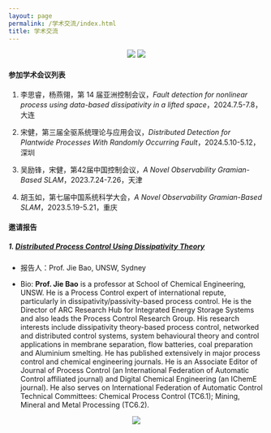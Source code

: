 ```yaml
---
layout: page
permalink: /学术交流/index.html
title: 学术交流 
---
```


<div align="center">
<img src="https://usst-lilab.github.io/images/学术交流/map2.png">
<img src="https://usst-lilab.github.io/images/学术交流/map1.png">
</div>


#### 参加学术会议列表

1. 李思睿，杨燕翎，第 14 届亚洲控制会议，*Fault detection for nonlinear process using data-based dissipativity in a lifted space*，2024.7.5-7.8，大连

2. 宋健，第三届全驱系统理论与应用会议，*Distributed Detection for Plantwide Processes With Randomly Occurring Fault*，2024.5.10-5.12，深圳

3. 吴励锋，宋健，第42届中国控制会议，*A Novel Observability Gramian-Based SLAM*，2023.7.24-7.26，天津

4. 胡玉如，第七届中国系统科学大会，*A Novel Observability Gramian-Based SLAM*，2023.5.19-5.21，重庆

#### 邀请报告

##### 1. [Distributed Process Control Using Dissipativity Theory](https://lxy.usst.edu.cn/2023/0823/c6729a304218/page.htm)

- 报告人：Prof. Jie Bao, UNSW, Sydney

- Bio: **Prof. Jie Bao** is a professor at School of Chemical Engineering, UNSW. He is a Process Control expert of international repute, particularly in dissipativity/passivity-based process control. He is the Director of ARC Research Hub for Integrated Energy Storage Systems and also leads the Process Control Research Group. His research interests include dissipativity theory-based process control, networked and distributed control systems, system behavioural theory and control applications in membrane separation, flow batteries, coal preparation and Aluminium smelting. He has published extensively in major process control and chemical engineering journals. He is an Associate Editor of Journal of Process Control (an International Federation of Automatic Control affiliated journal) and Digital Chemical Engineering (an IChemE journal). He also serves on International Federation of Automatic Control Technical Committees: Chemical Process Control (TC6.1); Mining, Mineral and Metal Processing (TC6.2).

<div align="center">
<img src="https://usst-lilab.github.io/images/1.jpg">
</div>
